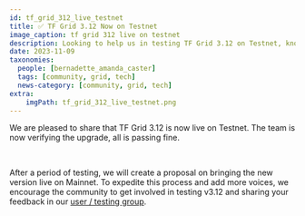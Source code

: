 ```yaml
---
id: tf_grid_312_live_testnet
title: ✅️ TF Grid 3.12 Now on Testnet
image_caption: tf grid 312 live on testnet
description: Looking to help us in testing TF Grid 3.12 on Testnet, know more here. 
date: 2023-11-09
taxonomies:
  people: [bernadette_amanda_caster]
  tags: [community, grid, tech]
  news-category: [community, grid, tech]
extra:
    imgPath: tf_grid_312_live_testnet.png
---
```


We are pleased to share that TF Grid 3.12 is now live on Testnet. The team is now verifying the upgrade, all is passing fine.

<br/>

After a period of testing, we will create a proposal on bringing the new version live on Mainnet. To expedite this process and add more voices, we encourage the community to get involved in testing v3.12 and sharing your feedback in our [user / testing group](https://t.me/threefoldtesting). 